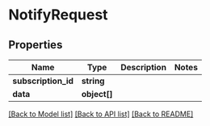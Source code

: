 # NotifyRequest

## Properties
Name | Type | Description | Notes
------------ | ------------- | ------------- | -------------
**subscription_id** | **string** |  | 
**data** | **object[]** |  | 

[[Back to Model list]](../README.md#documentation-for-models) [[Back to API list]](../README.md#documentation-for-api-endpoints) [[Back to README]](../README.md)


